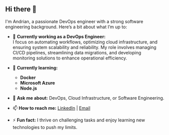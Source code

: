 ## Hi there 👋

I'm Andrian, a passionate DevOps engineer with a strong software engineering background. Here’s a bit about what I’m up to:

- 🔧 **Currently working as a DevOps Engineer:**  
  I focus on automating workflows, optimizing cloud infrastructure, and ensuring system scalability and reliability. My role involves managing CI/CD pipelines, streamlining data migrations, and developing monitoring solutions to enhance operational efficiency.

- 🌱 **Currently learning:**  
  -  **Docker**  
  -  **Microsoft Azure**  
  -  **Node.js**

- 💬 **Ask me about:** DevOps, Cloud Infrastructure, or Software Engineering.

- 📫 **How to reach me:** [LinkedIn](https://www.linkedin.com/in/andrian-nikolaev-249889164/) | [Email](mailto:andriannikolaev98@gmail.com)

- ⚡ **Fun fact:** I thrive on challenging tasks and enjoy learning new technologies to push my limits.

